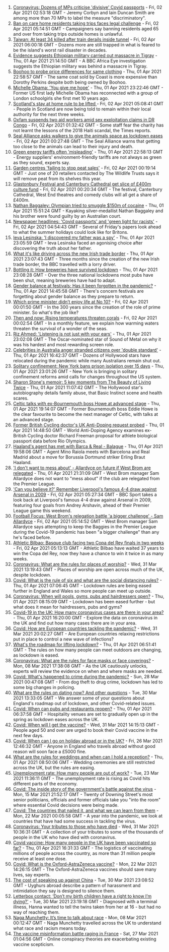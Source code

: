1. [Coronavirus: Dozens of MPs criticise 'divisive' Covid passports](https://www.bbc.co.uk/news/uk-politics-56605598) - Fri, 02 Apr 2021 02:53:18 GMT - Jeremy Corbyn and Iain Duncan Smith are among more than 70 MPs to label the measure "discriminatory".
2. [Ban on care home residents taking trips faces legal challenge](https://www.bbc.co.uk/news/uk-56607669) - Fri, 02 Apr 2021 05:14:51 GMT - Campaigners say banning residents aged 65 and over from taking trips outside homes is unlawful.
3. [Taiwan: At least 34 killed after train derails inside tunnel](https://www.bbc.co.uk/news/world-asia-56612248) - Fri, 02 Apr 2021 06:00:18 GMT - Dozens more are still trapped in what is feared to be the island's worst rail disaster in decades.
4. [Evidence suggests Ethiopian military carried out massacre in Tigray](https://www.bbc.co.uk/news/world-africa-56603022) - Thu, 01 Apr 2021 21:14:50 GMT - A BBC Africa Eye investigation suggests the Ethiopian military was behind a massacre in Tigray.
5. [Boohoo to probe price differences for same clothing](https://www.bbc.co.uk/news/business-56506859) - Thu, 01 Apr 2021 22:58:57 GMT - The same coat sold by Coast is more expensive than Dorothy Perkins despite both being owned by Boohoo.
6. [Michelle Obama: 'You give me hope'](https://www.bbc.co.uk/news/uk-56608314) - Thu, 01 Apr 2021 23:22:46 GMT - Former US first lady Michelle Obama has reconnected with a group of London schoolgirls she first met 10 years ago.
7. [Scotland's stay at home rule to be lifted ](https://www.bbc.co.uk/news/uk-scotland-56609154) - Fri, 02 Apr 2021 05:08:41 GMT - People in Scotland are now being told to remain within their local authority for the next three weeks.
8. [Oxfam suspends two aid workers amid sex exploitation claims in DR Congo](https://www.bbc.co.uk/news/world-africa-56611397) - Fri, 02 Apr 2021 01:32:42 GMT - Some staff fear the charity has not learnt the lessons of the 2018 Haiti scandal, the Times reports.
9. [Seal Alliance asks walkers to give the animals space as lockdown eases](https://www.bbc.co.uk/news/uk-56610893) - Fri, 02 Apr 2021 00:27:48 GMT - The Seal Alliance warns that getting too close to the animals can lead to their injury and death.
10. [Green energy tariffs often 'misleading'](https://www.bbc.co.uk/news/business-56602674) - Thu, 01 Apr 2021 22:58:13 GMT - Energy suppliers' environment-friendly tariffs are not always as green as they sound, experts say.
11. [Garden centres 'failing to stop peat sales'](https://www.bbc.co.uk/news/science-environment-56598452) - Fri, 02 Apr 2021 00:19:14 GMT - Just one of 20 retailers contacted by The Wildlife Trusts says it will remove peat from its shelves this year.
12. [Glastonbury Festival and Canterbury Cathedral get slice of £400m culture fund](https://www.bbc.co.uk/news/entertainment-arts-56602485) - Fri, 02 Apr 2021 00:20:34 GMT - The festival, Canterbury Cathedral, West End theatres and comedy clubs will all get a share of £400m.
13. [Nathan Baggaley: Olympian tried to smuggle $150m of cocaine](https://www.bbc.co.uk/news/world-australia-56607790) - Thu, 01 Apr 2021 15:51:24 GMT - Kayaking silver-medallist Nathan Baggaley and his brother were found guilty by an Australian court.
14. [Newspaper headlines: 'Covid passports' and 'green light for racists'](https://www.bbc.co.uk/news/blogs-the-papers-56611274) - Fri, 02 Apr 2021 04:54:43 GMT - Several of Friday's papers look ahead to what the summer holidays could look like for Britons.
15. [Ieva Lesinska: 'I discovered my father was a spy'](https://www.bbc.co.uk/news/world-56603747) - Thu, 01 Apr 2021 23:05:59 GMT - Ieva Lesinska faced an agonising choice after discovering the truth about her father.
16. [What it's like driving across the new Irish trade border](https://www.bbc.co.uk/news/uk-northern-ireland-56606751) - Thu, 01 Apr 2021 23:07:43 GMT - Three months since the creation of the new Irish trade border, the BBC travelled with a lorry driver.
17. [Bottling it: How breweries have survived lockdown](https://www.bbc.co.uk/news/uk-56606750) - Thu, 01 Apr 2021 23:08:28 GMT - Over the three national lockdowns most pubs have been shut, meaning breweries have had to adapt.
18. [Gender balance at festivals: Has it been forgotten in the pandemic?](https://www.bbc.co.uk/news/newsbeat-56591249) - Thu, 01 Apr 2021 14:45:58 GMT - There's concern festivals are forgetting about gender balance as they prepare to return.
19. [Which prime minister didn’t enjoy life at No 10?](https://www.bbc.co.uk/news/uk-politics-56603916) - Fri, 02 Apr 2021 00:01:50 GMT - In the 300 years since the creation of the role of prime minister. So what's the job like?
20. [Then and now: Rising temperatures threaten corals](https://www.bbc.co.uk/news/science-environment-56567237) - Fri, 02 Apr 2021 00:02:54 GMT - In a monthly feature, we explain how warming waters threaten the survival of a wonder of the seas.
21. [Riz Ahmed: 'Listening is not just with your ears'](https://www.bbc.co.uk/news/entertainment-arts-55674317) - Thu, 01 Apr 2021 23:02:08 GMT - The Oscar-nominated star of Sound of Metal on why it was his hardest and most rewarding screen role.
22. [Celebrities in Australia anger stranded citizens over 'double standard'](https://www.bbc.co.uk/news/world-australia-55851074) - Thu, 01 Apr 2021 16:42:37 GMT - Dozens of Hollywood stars have relocated during the pandemic while many Australians remain shut out.
23. [Solitary confinement: New York bans prison isolation over 15 days](https://www.bbc.co.uk/news/world-us-canada-56596837) - Thu, 01 Apr 2021 23:01:26 GMT - New York is bringing in solitary confinement reforms amid calls for changes throughout the US system.
24. [Sharon Stone's memoir: 5 key moments from The Beauty of Living Twice](https://www.bbc.co.uk/news/entertainment-arts-56587796) - Thu, 01 Apr 2021 11:07:42 GMT - The Hollywood star's autobiography details family abuse, that Basic Instinct scene and health scares.
25. [Celtic talks with ex-Bournemouth boss Howe at advanced stage](https://www.bbc.co.uk/sport/football/56606121) - Thu, 01 Apr 2021 19:14:07 GMT - Former Bournemouth boss Eddie Howe is the clear favourite to become the next manager of Celtic, with talks at an advanced stage.
26. [Former British Cycling doctor's UK Anti-Doping request probed](https://www.bbc.co.uk/sport/cycling/56603585) - Thu, 01 Apr 2021 14:48:50 GMT - World Anti-Doping Agency examines ex-British Cycling doctor Richard Freeman proposal for athlete biological passport data before Rio Olympics.
27. [Haaland's agent has met with Barca & Real - Balague](https://www.bbc.co.uk/sport/football/56607216) - Thu, 01 Apr 2021 19:58:06 GMT - Agent Mino Raiola meets with Barcelona and Real Madrid about a move for Borussia Dortmund striker Erling Braut Haaland.
28. ['I don't want to mess about' - Allardyce on future if West Brom are relegated](https://www.bbc.co.uk/sport/football/56610132) - Thu, 01 Apr 2021 21:31:09 GMT - West Brom manager Sam Allardyce does not want to "mess about" if the club are relegated from the Premier League.
29. ['Can you believe it?' Remember Liverpool's famous 4-4 draw against Arsenal in 2009](https://www.bbc.co.uk/sport/av/football/56539736) - Fri, 02 Apr 2021 05:27:34 GMT - BBC Sport takes a look back at Liverpool's famous 4-4 draw against Arsenal in 2009, featuring four goals from Andrey Arshavin, ahead of their Premier League game this weekend.
30. [Football Focus: West Brom's relegation battle 'a bigger challenge' - Sam Allardyce](https://www.bbc.co.uk/sport/av/football/56593458) - Fri, 02 Apr 2021 05:14:52 GMT - West Brom manager Sam Allardyce says attempting to keep the Baggies in the Premier League during the Covid-19 pandemic has been "a bigger challenge" than any he's faced before.
31. [Athletic Bilbao: Basque club facing two Copa del Rey finals in two weeks](https://www.bbc.co.uk/sport/football/56541183) - Fri, 02 Apr 2021 05:13:13 GMT - Athletic Bilbao have waited 37 years to win the Copa del Rey, now they have a chance to win it twice in as many weeks.
32. [Coronavirus: What are the rules for places of worship?](https://www.bbc.co.uk/news/explainers-53219921) - Wed, 31 Mar 2021 13:19:43 GMT - Places of worship are open across much of the UK, despite lockdown.
33. [Covid: What is the rule of six and what are the social distancing rules?](https://www.bbc.co.uk/news/uk-51506729) - Thu, 01 Apr 2021 07:06:45 GMT - Lockdown rules are being eased further in England and Wales so more people can meet up outside.
34. [Coronavirus: When will pools, gyms, pubs and hairdressers open?](https://www.bbc.co.uk/news/explainers-53349989) - Thu, 01 Apr 2021 08:15:09 GMT - Lockdown has been eased further - but what does it mean for hairdressers, pubs and gyms?
35. [Covid-19 in the UK: How many coronavirus cases are there in your area?](https://www.bbc.co.uk/news/uk-51768274) - Thu, 01 Apr 2021 16:20:00 GMT - Explore the data on coronavirus in the UK and find out how many cases there are in your area.
36. [Covid: How are European countries tackling the pandemic?](https://www.bbc.co.uk/news/explainers-53640249) - Wed, 31 Mar 2021 20:02:27 GMT - Are European countries relaxing restrictions put in place to control a new wave of infections?
37. [What's the roadmap for lifting lockdown?](https://www.bbc.co.uk/news/explainers-52530518) - Thu, 01 Apr 2021 06:51:41 GMT - The rules on how many people can meet outdoors are changing, as lockdown is eased.
38. [Coronavirus: What are the rules for face masks or face coverings?](https://www.bbc.co.uk/news/health-51205344) - Mon, 08 Mar 2021 17:38:08 GMT - As the UK cautiously unlocks, experts will review the evidence on when and where masks are needed.
39. [Covid: What's happened to crime during the pandemic?](https://www.bbc.co.uk/news/56463680) - Sun, 28 Mar 2021 00:47:08 GMT - From dog theft to drug crime, lockdown has led to some big changes in policing.
40. [What are the rules on dating now? And other questions](https://www.bbc.co.uk/news/world-asia-china-51176409) - Tue, 30 Mar 2021 13:33:05 GMT - We answer some of your questions about England's roadmap out of lockdown, and other Covid-related issues.
41. [Covid: When can pubs and restaurants reopen?](https://www.bbc.co.uk/news/business-52977388) - Thu, 01 Apr 2021 06:37:58 GMT - Hospitality venues are set to gradually open up in the spring as lockdown eases across the UK.
42. [Covid: When will I get the vaccine?](https://www.bbc.co.uk/news/health-55045639) - Wed, 31 Mar 2021 14:15:13 GMT - People aged 50 and over are urged to book their Covid vaccine in the next few days.
43. [Covid: When can I go on holiday abroad or in the UK?](https://www.bbc.co.uk/news/explainers-52646738) - Fri, 26 Mar 2021 12:46:32 GMT - Anyone in England who travels abroad without good reason will soon face a £5000 fine.
44. [What are the rules for weddings and when can I hold a reception?](https://www.bbc.co.uk/news/explainers-52811509) - Thu, 01 Apr 2021 08:50:06 GMT - Wedding ceremonies are still restricted across the UK, but the rules are easing.
45. [Unemployment rate: How many people are out of work?](https://www.bbc.co.uk/news/business-52660591) - Tue, 23 Mar 2021 11:36:11 GMT - The unemployment rate is rising as Covid hits different parts of the economy.
46. [Covid: The inside story of the government's battle against the virus](https://www.bbc.co.uk/news/uk-politics-56361599) - Mon, 15 Mar 2021 21:52:17 GMT - Twenty of Downing Street's most senior politicians, officials and former officials take you "into the room" where essential Covid decisions were being made.
47. [Covid: The countries that nailed it, and what we can learn from them](https://www.bbc.co.uk/news/uk-56455030) - Mon, 22 Mar 2021 00:05:58 GMT - A year into the pandemic, we look at countries that have had some success in tackling the virus.
48. [Coronavirus: Your tributes to those who have died](https://www.bbc.co.uk/news/uk-52676411) - Wed, 31 Mar 2021 10:36:31 GMT - A collection of your tributes to some of the thousands of people in the UK who have died with coronavirus.
49. [Covid vaccine: How many people in the UK have been vaccinated so far?](https://www.bbc.co.uk/news/health-55274833) - Thu, 01 Apr 2021 16:31:33 GMT - The logistics of vaccinating millions of people across the country, as more than 31 million people receive at least one dose.
50. [Covid: What is the Oxford-AstraZeneca vaccine?](https://www.bbc.co.uk/news/health-55302595) - Mon, 22 Mar 2021 14:26:15 GMT - The Oxford-AstraZeneca vaccines should save many lives, say experts.
51. [The cost of speaking up against China](https://www.bbc.co.uk/news/world-asia-china-56563449) - Tue, 30 Mar 2021 23:08:52 GMT - Uyghurs abroad describe a pattern of harassment and intimidation they say is designed to silence them.
52. [Letterbox contact: ‘Don’t my birth children have a right to know I’m dying?'](https://www.bbc.co.uk/news/stories-56576285) - Tue, 30 Mar 2021 23:19:18 GMT - Diagnosed with a terminal illness, Hanna wanted to tell the twins taken from her at 16 - but had no way of reaching them.
53. [Naga Munchetty: It’s time to talk about race](https://www.bbc.co.uk/news/stories-56253480) - Mon, 08 Mar 2021 00:12:47 GMT - Naga Munchetty travelled across the UK to understand what race and racism means today.
54. [The vaccine misinformation battle raging in France](https://www.bbc.co.uk/news/blogs-trending-56526265) - Sat, 27 Mar 2021 01:04:56 GMT - Online conspiracy theories are exacerbating existing vaccine scepticism.
